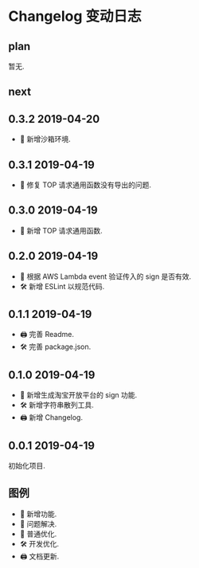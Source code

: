 # Changelog 变动日志

## plan

暂无.

## next

## 0.3.2 2019-04-20

- 🛴 新增沙箱环境.

## 0.3.1 2019-04-19

- 🐞 修复 TOP 请求通用函数没有导出的问题.

## 0.3.0 2019-04-19

- 💎 新增 TOP 请求通用函数.

## 0.2.0 2019-04-19

- 💎 根据 AWS Lambda event 验证传入的 sign 是否有效.
- 🛠 新增 ESLint 以规范代码.

## 0.1.1 2019-04-19

- 🖨 完善 Readme.
- 🛠 完善 package.json.

## 0.1.0 2019-04-19

- 💎 新增生成淘宝开放平台的 sign 功能.
- 🛠 新增字符串散列工具.
- 🖨 新增 Changelog.

## 0.0.1 2019-04-19

初始化项目.

## 图例

- 💎 新增功能.
- 🐞 问题解决.
- 🛴 普通优化.
- 🛠 开发优化.
- 🖨 文档更新.
